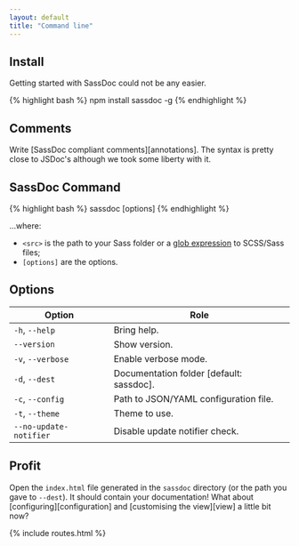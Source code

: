 ```yaml
---
layout: default
title: "Command line"
---
```


## Install

Getting started with SassDoc could not be any easier.

{% highlight bash %}
npm install sassdoc -g
{% endhighlight %}

## Comments

Write [SassDoc compliant comments][annotations]. The syntax is pretty close to JSDoc's although we took some liberty with it.

## SassDoc Command

{% highlight bash %}
sassdoc <src> [options]
{% endhighlight %}

...where:

* `<src>` is the path to your Sass folder or a [glob expression](https://github.com/isaacs/node-glob#glob-primer) to SCSS/Sass files;
* `[options]` are the options.

## Options

| Option                 | Role                                                            |
|------------------------|-----------------------------------------------------------------|
| `-h`, `--help`         | Bring help.                                                     |
| `--version`            | Show version.                                                   |
| `-v`, `--verbose`      | Enable verbose mode.                                            |
| `-d`, `--dest`         | Documentation folder [default: sassdoc].                        |
| `-c`, `--config`       | Path to JSON/YAML configuration file.                           |
| `-t`, `--theme`        | Theme to use.                                                   |
| `--no-update-notifier` | Disable update notifier check.                                  |

## Profit

Open the `index.html` file generated in the `sassdoc` directory (or the path you gave to `--dest`). It should contain your documentation! What about [configuring][configuration] and [customising the view][view] a little bit now?

{% include routes.html %}
